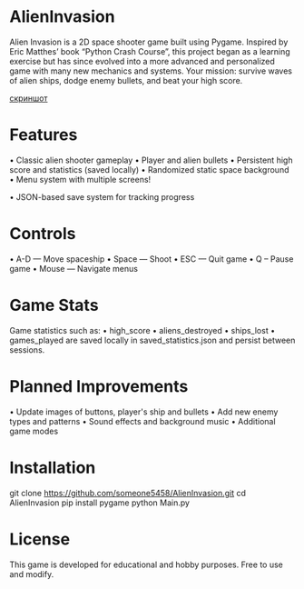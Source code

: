 # AlienInvasion
Alien Invasion is a 2D space shooter game built using Pygame. Inspired by Eric Matthes’ book “Python Crash Course”, this project began as a learning exercise but has since evolved into a more advanced and personalized game with many new mechanics and systems.
Your mission: survive waves of alien ships, dodge enemy bullets, and beat your high score.

[скриншот](https://github.com/user-attachments/assets/d49e9e8b-1e28-49bf-86db-fd4f2c99e454)

# Features
•	Classic alien shooter gameplay
•	Player and alien bullets
•	Persistent high score and statistics (saved locally)
•	Randomized static space background
•	Menu system with multiple screens!

•	JSON-based save system for tracking progress

# Controls
•	A-D — Move spaceship
•	Space — Shoot
•	ESC — Quit game
•	Q – Pause game
•	Mouse — Navigate menus


# Game Stats
Game statistics such as:
•	high_score
•	aliens_destroyed
•	ships_lost
•	games_played
are saved locally in saved_statistics.json and persist between sessions.

# Planned Improvements
•	Update images of buttons, player's ship and bullets
•	Add new enemy types and patterns
•	Sound effects and background music
•	Additional game modes 

# Installation
git clone https://github.com/someone5458/AlienInvasion.git
cd AlienInvasion
pip install pygame
python Main.py

# License
This game is developed for educational and hobby purposes. Free to use and modify.
